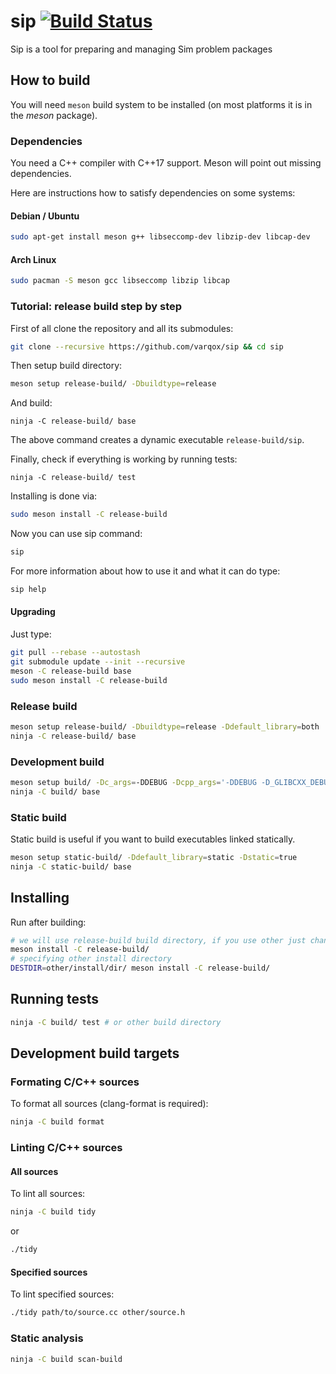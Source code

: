# sip [![Build Status](https://travis-ci.org/varqox/sip.svg)](https://travis-ci.org/varqox/sip)

Sip is a tool for preparing and managing Sim problem packages

## How to build

You will need `meson` build system to be installed (on most platforms it is in the _meson_ package).

### Dependencies
You need a C++ compiler with C++17 support. Meson will point out missing dependencies.

Here are instructions how to satisfy dependencies on some systems:
#### Debian / Ubuntu

```sh
sudo apt-get install meson g++ libseccomp-dev libzip-dev libcap-dev
```

#### Arch Linux

```sh
sudo pacman -S meson gcc libseccomp libzip libcap
```

### Tutorial: release build step by step
First of all clone the repository and all its submodules:
```sh
git clone --recursive https://github.com/varqox/sip && cd sip
```
Then setup build directory:
```sh
meson setup release-build/ -Dbuildtype=release
```
And build:
```
ninja -C release-build/ base
```
The above command creates a dynamic executable `release-build/sip`.

Finally, check if everything is working by running tests:
```
ninja -C release-build/ test
```

Installing is done via:
```sh
sudo meson install -C release-build
```

Now you can use sip command:
```sh
sip
```

For more information about how to use it and what it can do type:
```sh
sip help
```
#### Upgrading
Just type:

```sh
git pull --rebase --autostash
git submodule update --init --recursive
meson -C release-build base
sudo meson install -C release-build
```

### Release build
```sh
meson setup release-build/ -Dbuildtype=release -Ddefault_library=both
ninja -C release-build/ base
```

### Development build
```sh
meson setup build/ -Dc_args=-DDEBUG -Dcpp_args='-DDEBUG -D_GLIBCXX_DEBUG' -Db_sanitize=undefined -Db_lundef=false
ninja -C build/ base
```

### Static build
Static build is useful if you want to build executables linked statically.
```sh
meson setup static-build/ -Ddefault_library=static -Dstatic=true
ninja -C static-build/ base
```

## Installing
Run after building:
```sh
# we will use release-build build directory, if you use other just change all release-build below
meson install -C release-build/
# specifying other install directory
DESTDIR=other/install/dir/ meson install -C release-build/
```

## Running tests
```sh
ninja -C build/ test # or other build directory
```

## Development build targets

### Formating C/C++ sources
To format all sources (clang-format is required):
```sh
ninja -C build format
```

### Linting C/C++ sources

#### All sources
To lint all sources:
```sh
ninja -C build tidy
```
or
```sh
./tidy
```

#### Specified sources
To lint specified sources:
```sh
./tidy path/to/source.cc other/source.h
```

### Static analysis
```sh
ninja -C build scan-build
```
